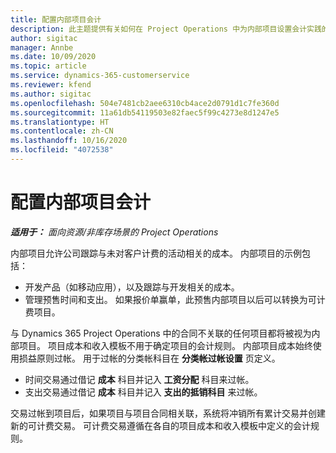 ```yaml
---
title: 配置内部项目会计
description: 此主题提供有关如何在 Project Operations 中为内部项目设置会计实践的信息。
author: sigitac
manager: Annbe
ms.date: 10/09/2020
ms.topic: article
ms.service: dynamics-365-customerservice
ms.reviewer: kfend
ms.author: sigitac
ms.openlocfilehash: 504e7481cb2aee6310cb4ace2d0791d1c7fe360d
ms.sourcegitcommit: 11a61db54119503e82faec5f99c4273e8d1247e5
ms.translationtype: HT
ms.contentlocale: zh-CN
ms.lasthandoff: 10/16/2020
ms.locfileid: "4072538"
---
```

# <a name="configure-accounting-for-internal-projects"></a>配置内部项目会计

_**适用于：** 面向资源/非库存场景的 Project Operations_

内部项目允许公司跟踪与未对客户计费的活动相关的成本。 内部项目的示例包括：

- 开发产品（如移动应用），以及跟踪与开发相关的成本。
- 管理预售时间和支出。 如果报价单赢单，此预售内部项目以后可以转换为可计费项目。

与 Dynamics 365 Project Operations 中的合同不关联的任何项目都将被视为内部项目。 项目成本和收入模板不用于确定项目的会计规则。 内部项目成本始终使用损益原则过帐。 用于过帐的分类帐科目在 **分类帐过帐设置** 页定义。

- 时间交易通过借记 **成本** 科目并记入 **工资分配** 科目来过帐。
- 支出交易通过借记 **成本** 科目并记入 **支出的抵销科目** 来过帐。

交易过帐到项目后，如果项目与项目合同相关联，系统将冲销所有累计交易并创建新的可计费交易。 可计费交易遵循在各自的项目成本和收入模板中定义的会计规则。


